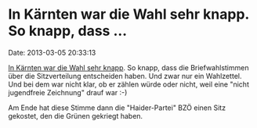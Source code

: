 In Kärnten war die Wahl sehr knapp. So knapp, dass \...
=======================================================

Date: 2013-03-05 20:33:13

[In Kärnten war die Wahl sehr
knapp](http://www.nachrichten.at/nachrichten/politik/innenpolitik/BZOe-Mandatsverlust-in-Kaernten-wegen-nicht-jugendfreier-Karikatur;art385,1077171).
So knapp, dass die Briefwahlstimmen über die Sitzverteilung entscheiden
haben. Und zwar nur ein Wahlzettel. Und bei dem war nicht klar, ob er
zählen würde oder nicht, weil eine \"nicht jugendfreie Zeichnung\" drauf
war :-)

Am Ende hat diese Stimme dann die \"Haider-Partei\" BZÖ einen Sitz
gekostet, den die Grünen gekriegt haben.
